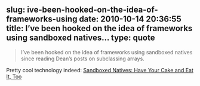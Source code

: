 slug: ive-been-hooked-on-the-idea-of-frameworks-using
date: 2010-10-14 20:36:55
title: I’ve been hooked on the idea of frameworks using sandboxed natives...
type: quote
---

> I’ve been hooked on the idea of frameworks using sandboxed natives since reading Dean’s posts on subclassing arrays.

Pretty cool technology indeed: [Sandboxed Natives: Have Your Cake and Eat It, Too](http://msdn.microsoft.com/en-us/scriptjunkie/gg278167.aspx)
